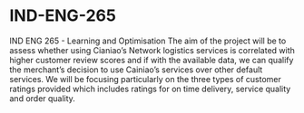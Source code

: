 # IND-ENG-265
IND ENG 265 - Learning and Optimisation
The aim of the project will be to assess whether using Cianiao’s Network logistics services is correlated with higher customer review scores and if with the available data, we can qualify the merchant’s decision to use Cainiao’s services over other default services. We will be focusing particularly on the three types of customer ratings provided which includes ratings for on time delivery, service quality and order quality. 
